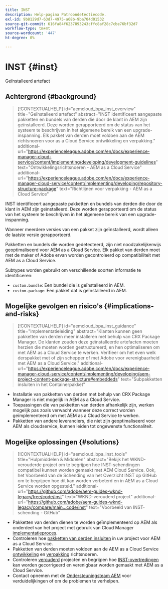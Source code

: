 ```yaml
---
title: INST
description: Help-pagina Patroondetectiecode.
exl-id: 9b8129d7-63d7-4975-a68b-9ba704d01532
source-git-commit: 616fa84f6237893243cffc8af28c7cbe76bf32d7
workflow-type: tm+mt
source-wordcount: '447'
ht-degree: 0%

---
```


# INST {#inst}

Geïnstalleerd artefact

## Achtergrond {#background}

>[!CONTEXTUALHELP]
>id="aemcloud_bpa_inst_overview"
>title="Geïnstalleerd artefact"
>abstract="INST identificeert aangepaste pakketten en bundels van derden die door de klant in AEM zijn geïnstalleerd. Deze worden gerapporteerd om de status van het systeem te beschrijven in het algemene bereik van een upgrade-inspanning. Elk pakket van derden moet voldoen aan de AEM richtsnoeren voor as a Cloud Service ontwikkeling en verpakking."
>additional-url="https://experienceleague.adobe.com/en/docs/experience-manager-cloud-service/content/implementing/developing/development-guidelines" text="Ontwikkelingsrichtsnoeren - AEM as a Cloud Service"
>additional-url="https://experienceleague.adobe.com/en/docs/experience-manager-cloud-service/content/implementing/developing/repository-structure-package" text="Richtlijnen voor verpakking - AEM as a Cloud Service"

INST identificeert aangepaste pakketten en bundels van derden die door de klant in AEM zijn geïnstalleerd. Deze worden gerapporteerd om de status van het systeem te beschrijven in het algemene bereik van een upgrade-inspanning.

Wanneer meerdere versies van een pakket zijn geïnstalleerd, wordt alleen de laatste versie gerapporteerd.

Pakketten en bundels die worden gedetecteerd, zijn niet noodzakelijkerwijs geoptimaliseerd voor AEM as a Cloud Service. Elk pakket van derden moet met de maker of Adobe ervan worden gecontroleerd op compatibiliteit met AEM as a Cloud Service.

Subtypes worden gebruikt om verschillende soorten informatie te identificeren:

* `custom.bundle`: Een bundel die is geïnstalleerd in AEM.
* `custom.package`: Een pakket dat is geïnstalleerd in AEM.

## Mogelijke gevolgen en risico&#39;s {#implications-and-risks}

>[!CONTEXTUALHELP]
>id="aemcloud_bpa_inst_guidance"
>title="Implementatieleiding"
>abstract="Klanten kunnen geen pakketten van derden meer installeren met behulp van CRX Package Manager. De klanten zouden deze geïnstalleerde artefacten moeten herzien die moeten worden gestructureerd, en hen optimaliseren om met AEM as a Cloud Service te werken. Verifieer om het even welk derspakket met of zijn schepper of met Adobe voor verenigbaarheid met AEM as a Cloud Service."
>additional-url="https://experienceleague.adobe.com/en/docs/experience-manager-cloud-service/content/implementing/developing/aem-project-content-package-structure#embeddeds" text="Subpakketten insluiten in het Containerpakket"


* Installatie van pakketten van derden met behulp van CRX Package Manager is niet mogelijk in AEM as a Cloud Service.
* Toepassingen die van pakketten van derden afhankelijk zijn, werken mogelijk pas zoals verwacht wanneer deze correct worden geïmplementeerd om met AEM as a Cloud Service te werken.
* Pakketten van andere leveranciers, die niet zijn geoptimaliseerd voor AEM als cloudservice, kunnen leiden tot ongewenste functionaliteit.

## Mogelijke oplossingen {#solutions}

>[!CONTEXTUALHELP]
>id="aemcloud_bpa_inst_tools"
>title="Hulpmiddelen &amp; Middelen"
>abstract="Bekijk het WKND-verouderde project om te begrijpen hoe INST-schendingen compatibel kunnen worden gemaakt met AEM Cloud Service. Ook, het Voorbeeld van de Schending van het Overzicht INST op GitHub om te begrijpen hoe dit kan worden verbeterd en in AEM as a Cloud Service worden opgesteld."
>additional-url="https://github.com/adobe/aem-guides-wknd-legacy/tree/code/inst" text="WKND-verouderd project"
>additional-url="https://github.com/adobe/aem-guides-wknd-legacy/compare/main...code/inst" text="Voorbeeld van INST-schending - GitHub"

* Pakketten van derden dienen te worden geïmplementeerd op AEM als onderdeel van het project met gebruik van Cloud Manager [implementatieproces](https://experienceleague.adobe.com/en/docs/experience-manager-cloud-service/content/implementing/using-cloud-manager/deploy-code#deployment-process).
* Controleren hoe [pakketten van derden insluiten](https://experienceleague.adobe.com/en/docs/experience-manager-cloud-service/content/implementing/developing/aem-project-content-package-structure#embedding-3rd-party-packages) in uw project voor AEM as a Cloud Service.
* Pakketten van derden moeten voldoen aan de AEM as a Cloud Service [ontwikkeling](https://experienceleague.adobe.com/en/docs/experience-manager-cloud-service/content/implementing/developing/development-guidelines) en [verpakking](https://experienceleague.adobe.com/en/docs/experience-manager-cloud-service/content/implementing/developing/repository-structure-package) richtsnoeren.
* Controleren [verouderd](https://github.com/adobe/aem-guides-wknd-legacy/tree/code/inst) projecten en begrijpen hoe [INST-overtredingen](https://github.com/adobe/aem-guides-wknd-legacy/compare/main...code/inst) kan worden gecorrigeerd en verenigbaar worden gemaakt met AEM as a Cloud Service.
* Contact opnemen met de [Ondersteuningsteam AEM](https://helpx.adobe.com/enterprise/using/support-for-experience-cloud.html) voor verduidelijkingen of om de problemen te verhelpen.
